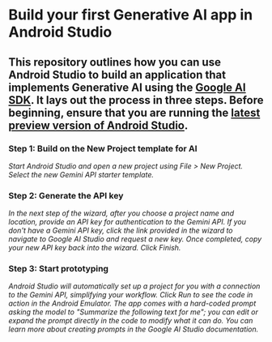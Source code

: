 # Build your first Generative AI app in Android Studio

## This repository outlines how you can use Android Studio to build an application that implements Generative AI using the [Google AI SDK](http://ai.google.dev/tutorials/android_quickstart?utm_source=android&utm_medium=referral). It lays out the process in three steps. Before beginning, ensure that you are running the [latest preview version of Android Studio](https://developer.android.com/studio/preview).

### Step 1: Build on the New Project template for AI
_Start Android Studio and open a new project using File > New Project. Select the new Gemini API starter template._

### Step 2: Generate the API key
_In the next step of the wizard, after you choose a project name and location, provide an API key for authentication to the Gemini API. If you don't have a Gemini API key, click the link provided in the wizard to navigate to Google AI Studio and request a new key. Once completed, copy your new API key back into the wizard. Click Finish._

### Step 3: Start prototyping
_Android Studio will automatically set up a project for you with a connection to the Gemini API, simplifying your workflow. Click Run to see the code in action in the Android Emulator. The app comes with a hard-coded prompt asking the model to "Summarize the following text for me"; you can edit or expand the prompt directly in the code to modify what it can do. You can learn more about creating prompts in the Google AI Studio documentation._
